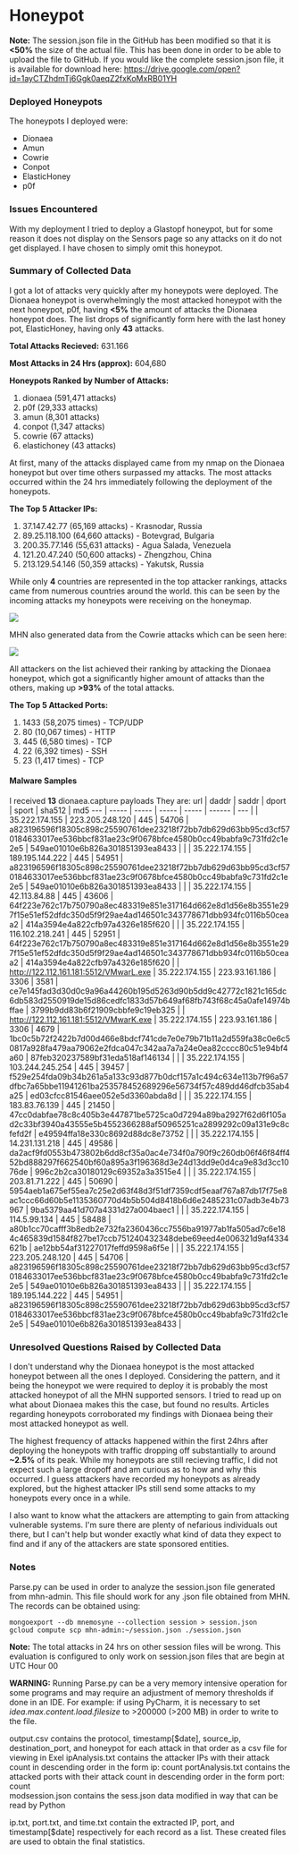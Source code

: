 # Honeypot
  
**Note:** The session.json file in the GitHub has been modified so that it is **<50%** the size of the actual file. This has been done in order to be able to upload the file to GitHub. If you would like the complete session.json file, it is available for download here: https://drive.google.com/open?id=1ayCTZhdmTj6Ggk0aeqZ2fxKoMxRB01YH  

### Deployed Honeypots
The honeypots I deployed were:
  * Dionaea
  * Amun
  * Cowrie
  * Conpot
  * ElasticHoney
  * p0f
  
### Issues Encountered
With my deployment I tried to deploy a Glastopf honeypot, but for some reason it does not display on the Sensors page so any attacks on it do not get displayed. I have chosen to simply omit this honeypot.
  
### Summary of Collected Data
I got a lot of attacks very quickly after my honeypots were deployed. The Dionaea honeypot is overwhelmingly the most attacked honeypot with the next honeypot, p0f, having **<5%** the amount of attacks the Dionaea honeypot does. The list drops of significantly form here with the last honey pot, ElasticHoney, having only **43** attacks.

**Total Attacks Recieved:** 631.166

**Most Attacks in 24 Hrs (approx):** 604,680
  
**Honeypots Ranked by Number of Attacks:**
  1. dionaea (591,471 attacks)
  2. p0f (29,333 attacks)
  3. amun (8,301 attacks)
  4. conpot (1,347 attacks)
  5. cowrie (67 attacks)
  6. elastichoney (43 attacks)
    
At first, many of the attacks displayed came from my nmap on the Dionaea honeypot but over time others surpassed my attacks. The most attacks occurred within the 24 hrs immediately following the deployment of the honeypots.
  
**The Top 5 Attacker IPs:**
  1.  37.147.42.77 (65,169 attacks) - Krasnodar, Russia
  2.  89.25.118.100 (64,660 attacks) - Botevgrad, Bulgaria
  3.  200.35.77.146 (55,631 attacks) - Agua Salada, Venezuela 
  4.  121.20.47.240 (50,600 attacks) - Zhengzhou, China
  5.  213.129.54.146 (50,359 attacks) - Yakutsk, Russia
  
While only **4** countries are represented in the top attacker rankings, attacks came from numerous countries around the world. this can be seen by the incoming attacks my honeypots were receiving on the honeymap.  

![](HoneyMap.PNG)  
  

MHN also generated data from the Cowrie attacks which can be seen here:  
  
![](CowrieInfo.PNG)

All attackers on the list achieved their ranking by attacking the Dionaea honeypot, which got a significantly higher amount of attacks than the others, making up **>93%** of the total attacks.  
  
**The Top 5 Attacked Ports:**
  1. 1433 (58,2075 times) - TCP/UDP 
  2. 80 (10,067 times) - HTTP
  3. 445 (6,580 times) - TCP
  4. 22 (6,392 times) - SSH
  5. 23 (1,417 times) - TCP  
  
#### Malware Samples
I received **13** dionaea.capture payloads
They are:
  url | daddr | saddr | dport | sport | sha512 | md5
  --- | ----- | ----- | ----- | ----- | ------ | ---
  | | 35.222.174.155 |	223.205.248.120 |	445 |	54706	| a823196596f18305c898c25590761dee23218f72bb7db629d63bb95cd3cf570184633017ee536bbcf831ae23c9f0678bfce4580b0cc49babfa9c731fd2c1e2e5 | 549ae01010e6b826a301851393ea8433 |
  | | 35.222.174.155 |	189.195.144.222 |	445 |	54951 | a823196596f18305c898c25590761dee23218f72bb7db629d63bb95cd3cf570184633017ee536bbcf831ae23c9f0678bfce4580b0cc49babfa9c731fd2c1e2e5 | 549ae01010e6b826a301851393ea8433 |
  | | 35.222.174.155 |	42.113.84.88 |	445 |	43606 |	64f223e762c17b750790a8ec483319e851e317164d662e8d1d56e8b3551e297f15e51ef52dfdc350d5f9f29ae4ad146501c343778671dbb934fc0116b50ceaa2 |	414a3594e4a822cfb97a4326e185f620 |
  | | 35.222.174.155 |	116.102.218.241 |	445 |	52951 |	64f223e762c17b750790a8ec483319e851e317164d662e8d1d56e8b3551e297f15e51ef52dfdc350d5f9f29ae4ad146501c343778671dbb934fc0116b50ceaa2 |	414a3594e4a822cfb97a4326e185f620 |
  | http://122.112.161.181:5512/VMwarL.exe |	35.222.174.155 |	223.93.161.186 |	3306 |	3581 |	ce7e145fad3d30d0c9a96a44260b195d5263d90b5dd9c42772c1821c165dc6db583d2550919de15d86cedfc1833d57b649af68fb743f68c45a0afe14974bffae |	3799b9dd83b6f21909cbbfe9c19eb325 |
  | http://122.112.161.181:5512/VMwarK.exe |	35.222.174.155 |	223.93.161.186 |	3306 |	4679 |	1bc0c5b72f2422b7d00d466e8bdcf741cde7e0e79b71b11a2d559fa38c0e6c50817a928fa479aa79062e2fdca047c342aa7a7a24e0ea82cccc80c51e94bf4a60 |	87feb320237589bf31eda518af146134 |
  | | 35.222.174.155 |	103.244.245.254 |	445 |	39457 |	f529e254fda09b34b261a5a133c93d877b0dcf157a1c494c634e113b7f96a57dfbc7a65bbe11941261ba253578452689296e56734f57c489dd46dfcb35ab4a25 |	ed03cfcc81546aee052e5d3360abda8d |
  | | 35.222.174.155 |	183.83.76.139 |	445 |	21450 |	47cc0dabfae78c8c405b3e447871be5725ca0d7294a89ba2927f62d6f105ad2c33bf3940a43555e5b4552366288af50965251ca2899292c09a131e9c8cfefd2f |	e49594ffa18e330c8692d88dc8e73752 |
  | | 35.222.174.155 |	14.231.131.218 |	445 |	49586 |	da2acf9fd0553b473802b6dd8cf35a0ac4e734f0a790f9c260db06f46f84ff452bd888297f662540bf60a895a3f196368d3e24d13dd9e0d4ca9e83d3cc1076de |	996c2b2ca30180129c69352a3a3515e4 |
  | | 35.222.174.155 |	203.81.71.222 |	445 |	50690 |	5954aeb1a675ef55ea7c25e2d63f48d3f51df7359cdf5eaaf767a87db17f75e8ac1ccc66d60b5e1135360770d4b5b504d8418b6d6e2485231c07adb3e4b73967 |	9ba5379aa41d707a4331d27a004baec1 |
  | | 35.222.174.155 |	114.5.99.134 |	445 |	58488 |	a80b1cc70cafff3b8edb2e732fa2360436cc7556ba91977ab1fa505ad7c6e184c465839d1584f827be17ccb751240432348debe69eed4e006321d9af4334621b |	ae12bb54af31227017feffd9598a6f5e |
  | | 35.222.174.155 |	223.205.248.120 |	445 |	54706 |	a823196596f18305c898c25590761dee23218f72bb7db629d63bb95cd3cf570184633017ee536bbcf831ae23c9f0678bfce4580b0cc49babfa9c731fd2c1e2e5 |	549ae01010e6b826a301851393ea8433 |
  | | 35.222.174.155 |	189.195.144.222 |	445 |	54951 |	a823196596f18305c898c25590761dee23218f72bb7db629d63bb95cd3cf570184633017ee536bbcf831ae23c9f0678bfce4580b0cc49babfa9c731fd2c1e2e5 |	549ae01010e6b826a301851393ea8433 |
  
### Unresolved Questions Raised by Collected Data

I don't understand why the Dionaea honeypot is the most attacked honeypot between all the ones I deployed. Considering the pattern, and it being the honeypot we were required to deploy it is probably the most attacked honeypot of all the MHN supported sensors. I tried to read up on what about Dionaea makes this the case, but found no results. Articles regarding honeypots corroborated my findings with Dionaea being their most attacked honeypot as well.  

The highest frequency of attacks happened within the first 24hrs after deploying the honeypots with traffic dropping off substantially to around **~2.5%** of its peak. While my honeypots are still recieving traffic, I did not expect such a large dropoff and am curious as to how and why this occurred. I guess attackers have recorded my honeypots as already explored, but the highest attacker IPs still send some attacks to my honeypots every once in a while.  
  
I also want to know what the attackers are attempting to gain from attacking vulnerable systems. I'm sure there are plenty of nefarious individuals out there, but I can't help but wonder exactly what kind of data they expect to find and if any of the attackers are state sponsored entities.  
  
### Notes  
Parse.py can be used in order to analyze the session.json file generated from mhn-admin. This file should work for any .json file obtained from MHN. The records can be obtained using:  
```  
mongoexport --db mnemosyne --collection session > session.json  
gcloud compute scp mhn-admin:~/session.json ./session.json  
```  
**Note:** The total attacks in 24 hrs on other session files will be wrong. This evaluation is configured to only work on session.json files that are begin at UTC Hour 00
     
**WARNING:** Running Parse.py can be a very memory intensive operation for some programs and may require an adjustment of memory thresholds if done in an IDE. For example: if using PyCharm, it is necessary to set *idea.max.content.load.filesize* to >200000 (>200 MB) in order to write to the file.
     
output.csv contains the protocol, timestamp\[$date\], source_ip, destination_port, and honeypot for each attack in that order as a csv file for viewing in Exel
ipAnalysis.txt contains the attacker IPs with their attack count in descending order in the form ip: count
portAnalysis.txt contains the attacked ports with their attack count in descending order in the form port: count  
modsession.json contains the sess.json data modified in way that can be read by Python
  
ip.txt, port.txt, and time.txt contain the extracted IP, port, and timestamp\[$date\] respectively for each record as a list. These created files are used to obtain the final statistics.  

